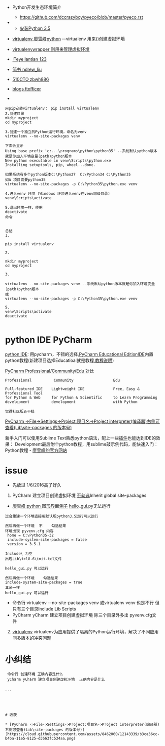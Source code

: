* Python开发生态环境简介
  * https://github.com/dccrazyboy/pyeco/blob/master/pyeco.rst
* * [安装Python 3.5](http://www.liaoxuefeng.com/wiki/0014316089557264a6b348958f449949df42a6d3a2e542c000/0014316090478912dab2a3a9e8f4ed49d28854b292f85bb000)
* [virtualenv 廖雪峰python](http://www.liaoxuefeng.com/wiki/0014316089557264a6b348958f449949df42a6d3a2e542c000/001432712108300322c61f256c74803b43bfd65c6f8d0d0000) --virtualenv 用来()创建虚拟环境
* [virtualenvwrapper 则用来管理虚拟环境](https://virtualenvwrapper.readthedocs.org/en/latest/install.html)
* [ITeye lantian_123](http://liuzhijun.iteye.com/blog/1872241)

* [简书 ndrew_liu ](http://www.jianshu.com/p/08c657bd34f1)
* [510CTO zbwh886](http://qicheng0211.blog.51cto.com/3958621/1561685)
* [blogs ftofficer](http://blogs.360.cn/blog/how-360-uses-python-1-virtualenv/)
* 
```
用pip安装virtualenv： pip install virtualenv
2.创建目录
mkdir myproject
cd myproject

3.创建一个独立的Python运行环境，命名为venv
virtualenv --no-site-packages venv

下面会显示
Using base prefix 'c:...\programs\python\python35' --系统默认python版本就是你加入环境变量(path)python版本
New python executable in venv\Scripts\python.exe
Installing setuptools, pip, wheel...done.

如果系统有多个python版本C:\Python27  C:\Python34 C:\Python35
如A 项目需要python35
virtualenv --no-site-packages -p C:\Python35\python.exe venv

4.进入venv 环境 (Windows 环境进入venv在venv同级目录)
venv\Scripts\activate

5.退出环境一样，使用
deactivate
命令


总结
1.

pip install virtualenv

2.

mkdir myproject
cd myproject

3.

virtualenv --no-site-packages venv --系统默认python版本就是你加入环境变量(path)python版本
或
virtualenv --no-site-packages -p C:\Python35\python.exe venv

5.
venv\Scripts\activate
deactivate


```



# python IDE PyCharm

[python IDE](https://www.zhihu.com/question/27359349/answer/37136373): 用pycharm，不错的选择,[PyCharm Educational EditionIDE](https://www.jetbrains.com/pycharm-edu/)内置python教程(新建项目选择Educatioal就是教程,[教程说明](https://www.jetbrains.com/pycharm-edu/quickstart/))


[PyCharm Professional/Community/Edu 对比](https://www.jetbrains.com/pycharm/download/#section=windows)
```
Professional          Community                  Edu

Full-featured IDE    Lightweight IDE             Free, Easy & Professional Tool
for Python & Web     for Python & Scientific     to Learn Programming
development          development                 with Python

觉得社区版还不错
```

[PyCharm ->File->Settings->Project:项目名->Project interpreter(编译器)右侧可查看(Lib\site-packages 的版本号)](https://cloud.githubusercontent.com/assets/8462060/12143339/b3ca36cc-b4ba-11e5-8125-d3663fc534aa.png)

新手入门可以使用Sublime Text熟悉python语法，配上一些[插件](https://github.com/z007/love.appinn.com/issues/18)也能达到IDE的效果： Development最后附个python教程，用sublime敲示例代码，能快速入门：Python教程 - [廖雪峰的官方网站](http://www.liaoxuefeng.com/wiki/0014316089557264a6b348958f449949df42a6d3a2e542c000)



# issue   

* 先放过 1/6/2016高了好久

1. PyCharm 建立项目创建虚拟环境 [不勾选](https://cloud.githubusercontent.com/assets/8462060/12143338/b39e444a-b4ba-11e5-9624-6d02d4f63fa5.png)Inherit global site-packages
 * [廖雪峰 python 图形界面例子](http://www.liaoxuefeng.com/wiki/0014316089557264a6b348958f449949df42a6d3a2e542c000/00143200341926302f99cf6f6414dca9dfaaf6e5a25a5b1000) [hello_gui.py](https://github.com/michaelliao/learn-python3/blob/master/samples/gui/hello_gui.py)无法运行 
 ```
过会重建一个环境直接用默认版python3.5运行可以运行

然后再做一个环境  不    勾选结果 
环境出现 pyvenv.cfg 内容
  home = C:\Python35-32
  include-system-site-packages = false
  version = 3.5.1

Include\ 为空
出现Lib\tcl8.6\init.tcl文件

hello_gui.py 可以运行

然后再做一个环境    勾选结果 
include-system-site-packages = true
其余一样
hello_gui.py 可以运行
```
 * 命令行 virtualenv --no-site-packages venv 或virtualenv venv 也是不行 但只有三个目录Include Lib Scripts
 * PyCharm yCharm 建立项目创建虚拟环境 除三个目录外多出 pyvenv.cfg文件
 
2.  [virtualenv](http://www.liaoxuefeng.com/wiki/0014316089557264a6b348958f449949df42a6d3a2e542c000/001432712108300322c61f256c74803b43bfd65c6f8d0d0000) 
   virtualenv为应用提供了隔离的Python运行环境，解决了不同应用间多版本的冲突问题
   
# 小纠结

````
 命令行 创建环境 正确内容是什么
 yCharm yCharm 建立项目创建虚拟环境  正确内容是什么


```




# 收获

* [PyCharm ->File->Settings->Project:项目名->Project interpreter(编译器)右侧可查看(Lib\site-packages 的版本号)](https://cloud.githubusercontent.com/assets/8462060/12143339/b3ca36cc-b4ba-11e5-8125-d3663fc534aa.png)
